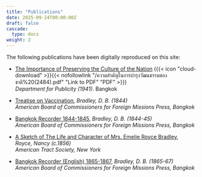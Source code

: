```yaml
---
title: "Publications"
date: 2025-09-24T00:00:00Z
draft: false
cascade:
  type: docs
weight: 2
---
```

The following publications have been digitally reproduced on this site:

* [The Importance of Preserving the Culture of the Nation](/articles/the-importance-of-preserving-the-culture-of-the-nation/) ({{< icon "cloud-download" >}}{{< nofollowlink "/ความสำคัญในการบำรุงวัฒนธรรมของชาติ%20(2484).pdf" "Link to PDF" "PDF" >}})<br/>
  _Department for Publicity (1941)_. Bangkok<br/>

* [Treatise on Vaccination](/publications/treatise_on_vaccination/), _Bradley, D. B. (1844)_<br/>
  _American Board of Commissioners for Foreign Missions Press, Bangkok_  

* [Bangkok Recorder 1844-1845](/publications/bangkok_recorder_1844_1845/), _Bradley, D. B. (1844-45)_<br/>
  _American Board of Commissioners for Foreign Missions Press, Bangkok_  

* [A Sketch of The Life and Character of Mrs. Emelie Royce Bradley](/publications/emelie_royce_bradley/), _Royce, Nancy (c.1856)_<br/>
  _American Tract Society, New York_  

* [Bangkok Recorder (English) 1865-1867](/publications/bangkok_recorder_english_1865_1867/), _Bradley, D. B. (1865-67)_<br/>
  _American Board of Commissioners for Foreign Missions Press, Bangkok_  
